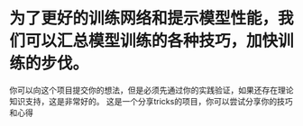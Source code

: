 # 为了更好的训练网络和提示模型性能，我们可以汇总模型训练的各种技巧，加快训练的步伐。

你可以向这个项目提交你的想法，但是必须先通过你的实践验证，如果还存在理论知识支持，这是非常好的。
这是一个分享tricks的项目，你可以尝试分享你的技巧和心得
